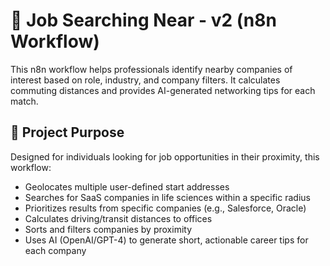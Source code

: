 # 📍 Job Searching Near - v2 (n8n Workflow)
This n8n workflow helps professionals identify nearby companies of interest based on role, industry, and company filters. It calculates commuting distances and provides AI-generated networking tips for each match.
## 🚀 Project Purpose
Designed for individuals looking for job opportunities in their proximity, this workflow:
- Geolocates multiple user-defined start addresses
- Searches for SaaS companies in life sciences within a specific radius
- Prioritizes results from specific companies (e.g., Salesforce, Oracle)
- Calculates driving/transit distances to offices
- Sorts and filters companies by proximity
- Uses AI (OpenAI/GPT-4) to generate short, actionable career tips for each company
